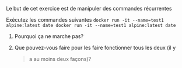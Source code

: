 Le but de cet exercice est de manipuler des commandes récurrentes

Exécutez les commandes suivantes
`docker run -it --name=test1 alpine:latest date
docker run -it --name=test1 alpine:latest date`

1.  Pourquoi ça ne marche pas?

1.  Que pouvez-vous faire pour les faire fonctionner tous les deux (il y
    > a au moins deux façons)?
